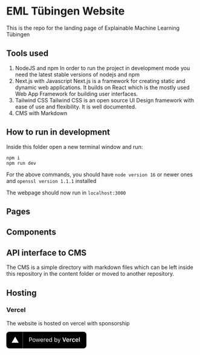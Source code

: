 # EML Tübingen Website
This is the repo for the landing page of Explainable Machine Learning Tübingen

## Tools used
1. NodeJS and npm
In order to run the project in development mode you need the latest stable versions of nodejs and npm
2. Next.js with Javascript
Next.js is a framework for creating static and dynamic web applications. It builds on React which is the mostly used Web App Framework for building user interfaces.
3. Tailwind CSS 
Tailwind CSS is an open source UI Design framework with ease of use and flexibility. It is well documented.
3. CMS with Markdown

## How to run in development
Inside this folder open a new terminal window and run:
```
npm i
npm run dev
```

For the above commands, you should have ```node version 16``` or newer ones and ```openssl version 1.1.1``` installed

The webpage should now run in `localhost:3000`

## Pages

## Components

## API interface to CMS
The CMS is a simple directory with markdown files which can be left inside this repository in the content folder or moved to another repository.

## Hosting 

### Vercel
The website is hosted on vercel with sponsorship

<a href="https://vercel.com/?utm_source=eml&utm_campaign=education">
<svg width="212" height="44" viewBox="0 0 212 44" fill="none" >
    <rect width="212" height="44" rx="8" fill="black"/>
<path d="M60.4375 15.2266V26.5H61.8438V22.4766H64.6797C66.7969 22.4766 68.3047 20.9844 68.3047 18.875C68.3047 16.7266 66.8281 15.2266 64.6953 15.2266H60.4375ZM61.8438 16.4766H64.3281C65.9609 16.4766 66.8594 17.3281 66.8594 18.875C66.8594 20.3672 65.9297 21.2266 64.3281 21.2266H61.8438V16.4766ZM73.3441 26.6484C75.7425 26.6484 77.2269 24.9922 77.2269 22.2891C77.2269 19.5781 75.7425 17.9297 73.3441 17.9297C70.9456 17.9297 69.4613 19.5781 69.4613 22.2891C69.4613 24.9922 70.9456 26.6484 73.3441 26.6484ZM73.3441 25.4375C71.7503 25.4375 70.8519 24.2812 70.8519 22.2891C70.8519 20.2891 71.7503 19.1406 73.3441 19.1406C74.9378 19.1406 75.8363 20.2891 75.8363 22.2891C75.8363 24.2812 74.9378 25.4375 73.3441 25.4375ZM89.2975 18.0781H87.9459L86.2897 24.8125H86.1647L84.2819 18.0781H82.9928L81.11 24.8125H80.985L79.3288 18.0781H77.9694L80.3288 26.5H81.6881L83.5631 19.9844H83.6881L85.5709 26.5H86.9381L89.2975 18.0781ZM93.8213 19.1172C95.1572 19.1172 96.0478 20.1016 96.0791 21.5938H91.4384C91.54 20.1016 92.4775 19.1172 93.8213 19.1172ZM96.04 24.3203C95.6884 25.0625 94.9541 25.4609 93.8681 25.4609C92.4384 25.4609 91.5088 24.4062 91.4384 22.7422V22.6797H97.4931V22.1641C97.4931 19.5469 96.1103 17.9297 93.8369 17.9297C91.5244 17.9297 90.04 19.6484 90.04 22.2969C90.04 24.9609 91.5009 26.6484 93.8369 26.6484C95.6806 26.6484 96.9931 25.7578 97.3838 24.3203H96.04ZM99.2825 26.5H100.626V21.2812C100.626 20.0938 101.556 19.2344 102.837 19.2344C103.103 19.2344 103.587 19.2812 103.697 19.3125V17.9688C103.525 17.9453 103.243 17.9297 103.025 17.9297C101.908 17.9297 100.939 18.5078 100.689 19.3281H100.564V18.0781H99.2825V26.5ZM108.181 19.1172C109.517 19.1172 110.408 20.1016 110.439 21.5938H105.798C105.9 20.1016 106.838 19.1172 108.181 19.1172ZM110.4 24.3203C110.048 25.0625 109.314 25.4609 108.228 25.4609C106.798 25.4609 105.869 24.4062 105.798 22.7422V22.6797H111.853V22.1641C111.853 19.5469 110.47 17.9297 108.197 17.9297C105.884 17.9297 104.4 19.6484 104.4 22.2969C104.4 24.9609 105.861 26.6484 108.197 26.6484C110.041 26.6484 111.353 25.7578 111.744 24.3203H110.4ZM116.76 26.6484C117.924 26.6484 118.924 26.0938 119.455 25.1562H119.58V26.5H120.861V14.7344H119.518V19.4062H119.4C118.924 18.4844 117.932 17.9297 116.76 17.9297C114.619 17.9297 113.221 19.6484 113.221 22.2891C113.221 24.9375 114.603 26.6484 116.76 26.6484ZM117.072 19.1406C118.596 19.1406 119.549 20.3594 119.549 22.2891C119.549 24.2344 118.603 25.4375 117.072 25.4375C115.533 25.4375 114.611 24.2578 114.611 22.2891C114.611 20.3281 115.541 19.1406 117.072 19.1406ZM131.534 26.6484C133.667 26.6484 135.065 24.9219 135.065 22.2891C135.065 19.6406 133.674 17.9297 131.534 17.9297C130.378 17.9297 129.354 18.5 128.893 19.4062H128.768V14.7344H127.424V26.5H128.706V25.1562H128.831C129.362 26.0938 130.362 26.6484 131.534 26.6484ZM131.221 19.1406C132.76 19.1406 133.674 20.3203 133.674 22.2891C133.674 24.2578 132.76 25.4375 131.221 25.4375C129.69 25.4375 128.737 24.2344 128.737 22.2891C128.737 20.3438 129.69 19.1406 131.221 19.1406ZM137.261 29.5469C138.753 29.5469 139.425 28.9688 140.143 27.0156L143.433 18.0781H142.003L139.698 25.0078H139.573L137.261 18.0781H135.808L138.925 26.5078L138.768 27.0078C138.417 28.0234 137.995 28.3906 137.222 28.3906C137.034 28.3906 136.823 28.3828 136.659 28.3516V29.5C136.847 29.5312 137.081 29.5469 137.261 29.5469ZM154.652 26.5L158.55 15.2266H156.402L153.589 24.1484H153.457L150.621 15.2266H148.394L152.332 26.5H154.652ZM162.668 19.3203C163.832 19.3203 164.598 20.1328 164.637 21.3984H160.613C160.699 20.1484 161.512 19.3203 162.668 19.3203ZM164.652 24.1484C164.371 24.7812 163.707 25.1328 162.746 25.1328C161.473 25.1328 160.652 24.2422 160.605 22.8203V22.7188H166.574V22.0938C166.574 19.3984 165.113 17.7812 162.676 17.7812C160.199 17.7812 158.66 19.5078 158.66 22.2578C158.66 25.0078 160.176 26.6719 162.691 26.6719C164.707 26.6719 166.137 25.7031 166.488 24.1484H164.652ZM168.199 26.5H170.137V21.5625C170.137 20.3672 171.012 19.5859 172.27 19.5859C172.598 19.5859 173.113 19.6406 173.262 19.6953V17.8984C173.082 17.8438 172.738 17.8125 172.457 17.8125C171.356 17.8125 170.434 18.4375 170.199 19.2812H170.067V17.9531H168.199V26.5ZM181.7 20.8281C181.497 19.0312 180.168 17.7812 177.973 17.7812C175.403 17.7812 173.895 19.4297 173.895 22.2031C173.895 25.0156 175.411 26.6719 177.981 26.6719C180.145 26.6719 181.489 25.4688 181.7 23.6797H179.856C179.653 24.5703 178.981 25.0469 177.973 25.0469C176.653 25.0469 175.856 24 175.856 22.2031C175.856 20.4297 176.645 19.4062 177.973 19.4062C179.036 19.4062 179.676 20 179.856 20.8281H181.7ZM186.817 19.3203C187.981 19.3203 188.747 20.1328 188.786 21.3984H184.762C184.848 20.1484 185.661 19.3203 186.817 19.3203ZM188.802 24.1484C188.52 24.7812 187.856 25.1328 186.895 25.1328C185.622 25.1328 184.802 24.2422 184.755 22.8203V22.7188H190.723V22.0938C190.723 19.3984 189.262 17.7812 186.825 17.7812C184.348 17.7812 182.809 19.5078 182.809 22.2578C182.809 25.0078 184.325 26.6719 186.841 26.6719C188.856 26.6719 190.286 25.7031 190.637 24.1484H188.802ZM192.427 26.5H194.364V14.6484H192.427V26.5Z" fill="white"/>
<path d="M23.3248 13L32.6497 29H14L23.3248 13Z" fill="white"/>
<line x1="43.5" y1="2.18557e-08" x2="43.5" y2="44" stroke="#5E5E5E"/>
</svg>
</a>
